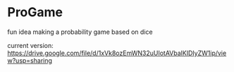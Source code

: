 # ProGame
fun idea
making a probability game based on dice

current version:
https://drive.google.com/file/d/1xVk8ozEmWN32uUIotAVbalKIDIyZW1ip/view?usp=sharing
